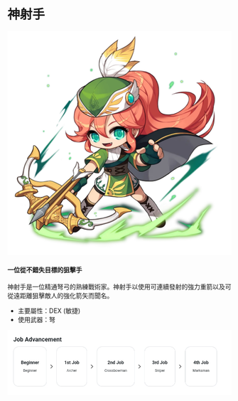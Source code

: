 # 神射手

![](../../../.gitbook/assets/image_1747236405598_322.png)

#### 一位從不錯失目標的狙擊手

神射手是一位精通弩弓的熟練戰術家。神射手以使用可連續發射的強力重箭以及可從遠距離狙擊敵人的強化箭矢而聞名。

* 主要屬性：DEX (敏捷)
* 使用武器：弩

![](../../../.gitbook/assets/image_1747236405598_986.png)
